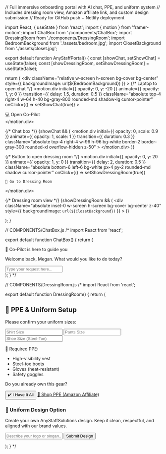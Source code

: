// Full immersive onboarding portal with AI chat, PPE, and uniform system // Includes dressing room view, Amazon affiliate link, and custom design submission // Ready for GitHub push + Netlify deployment

import React, { useState } from 'react'; import { motion } from 'framer-motion'; import ChatBox from './components/ChatBox'; import DressingRoom from './components/DressingRoom'; import BedroomBackground from './assets/bedroom.jpg'; import ClosetBackground from './assets/closet.jpg';

export default function AnyStaffPortal() { const [showChat, setShowChat] = useState(false); const [showDressingRoom, setShowDressingRoom] = useState(false);

return ( <div className="relative w-screen h-screen bg-cover bg-center" style={{ backgroundImage: url(${BedroomBackground}) }} > {/* Laptop to open chat */} <motion.div initial={{ opacity: 0, y: -20 }} animate={{ opacity: 1, y: 0 }} transition={{ delay: 1.5, duration: 0.5 }} className="absolute top-4 right-4 w-64 h-40 bg-gray-800 rounded-md shadow-lg cursor-pointer" onClick={() => setShowChat(true)} > <div className="w-full h-full flex items-center justify-center text-white text-sm"> 💻 Open Co-Pilot </div> </motion.div>

{/* Chat box */}
  {showChat && (
    <motion.div
      initial={{ opacity: 0, scale: 0.9 }}
      animate={{ opacity: 1, scale: 1 }}
      transition={{ duration: 0.3 }}
      className="absolute top-4 right-4 w-96 h-96 bg-white border-2 border-gray-300 rounded-xl overflow-hidden z-50"
    >
      <ChatBox />
    </motion.div>
  )}

  {/* Button to open dressing room */}
  <motion.div
    initial={{ opacity: 0, y: 20 }}
    animate={{ opacity: 1, y: 0 }}
    transition={{ delay: 2, duration: 0.5 }}
    className="absolute bottom-6 left-6 bg-white px-4 py-2 rounded-md shadow cursor-pointer"
    onClick={() => setShowDressingRoom(true)}
  >
    🎽 Go to Dressing Room
  </motion.div>

  {/* Dressing room view */}
  {showDressingRoom && (
    <div
      className="absolute inset-0 w-screen h-screen bg-cover bg-center z-40"
      style={{ backgroundImage: `url(${ClosetBackground})` }}
    >
      <DressingRoom />
    </div>
  )}
</div>

); }

// COMPONENTS/ChatBox.js /* import React from 'react';

export default function ChatBox() { return ( <div className="flex flex-col h-full"> <div className="p-2 bg-gray-100 text-xs font-bold text-gray-600"> 🧠 Co-Pilot is here to guide you </div> <div className="flex-1 p-2 overflow-y-auto"> <p className="text-gray-700 text-sm"> Welcome back, Megan. What would you like to do today? </p> </div> <div className="p-2"> <input
type="text"
placeholder="Type your request here..."
className="w-full border px-2 py-1 rounded focus:outline-none text-sm"
/> </div> </div> ); } */

// COMPONENTS/DressingRoom.js /* import React from 'react';

export default function DressingRoom() { return ( <div className="w-full h-full bg-white bg-opacity-70 p-4 overflow-auto"> <h2 className="text-xl font-bold mb-2">👕 PPE & Uniform Setup</h2>

<p className="mb-2">Please confirm your uniform sizes:</p>
  <div className="grid grid-cols-1 md:grid-cols-2 gap-4">
    <input className="border p-2" placeholder="Shirt Size" />
    <input className="border p-2" placeholder="Pants Size" />
    <input className="border p-2" placeholder="Shoe Size (Steel-Toe)" />
  </div>

  <p className="mt-4">🦺 Required PPE:</p>
  <ul className="list-disc pl-6 text-sm">
    <li>High-visibility vest</li>
    <li>Steel-toe boots</li>
    <li>Gloves (heat-resistant)</li>
    <li>Safety goggles</li>
  </ul>

  <div className="mt-4">
    <p>Do you already own this gear?</p>
    <button className="mr-2 mt-2 px-4 py-1 bg-green-600 text-white rounded">✔️ I Have It All</button>
    <a
      href="https://www.amazon.com/shop/anystaffsolutions"
      target="_blank"
      rel="noopener noreferrer"
      className="mt-2 inline-block px-4 py-1 bg-blue-600 text-white rounded"
    >
      🛒 Shop PPE (Amazon Affiliate)
    </a>
  </div>

  <div className="mt-6">
    <h3 className="text-lg font-semibold">🎨 Uniform Design Option</h3>
    <p className="text-sm text-gray-600">
      Create your own AnyStaffSolutions design. Keep it clean, respectful, and aligned with our brand values.
    </p>
    <input className="mt-2 w-full border p-2" placeholder="Describe your logo or slogan..." />
    <button className="mt-2 px-4 py-1 bg-purple-600 text-white rounded">Submit Design</button>
  </div>
</div>

); } */


